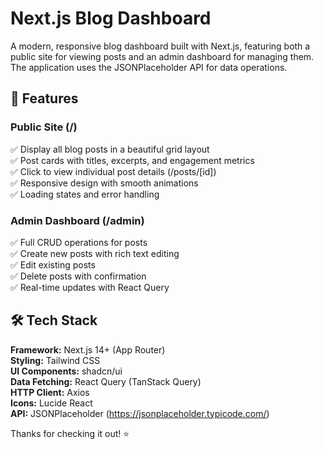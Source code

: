 # Next.js Blog Dashboard

A modern, responsive blog dashboard built with Next.js, featuring both a public site for viewing posts and an admin dashboard for managing them. The application uses the JSONPlaceholder API for data operations.

## 🚀 Features

### Public Site (/)
✅ Display all blog posts in a beautiful grid layout  
✅ Post cards with titles, excerpts, and engagement metrics  
✅ Click to view individual post details (/posts/[id])  
✅ Responsive design with smooth animations  
✅ Loading states and error handling  

### Admin Dashboard (/admin)
✅ Full CRUD operations for posts  
✅ Create new posts with rich text editing  
✅ Edit existing posts  
✅ Delete posts with confirmation  
✅ Real-time updates with React Query  

## 🛠️ Tech Stack
**Framework:** Next.js 14+ (App Router)  
**Styling:** Tailwind CSS  
**UI Components:** shadcn/ui  
**Data Fetching:** React Query (TanStack Query)  
**HTTP Client:** Axios  
**Icons:** Lucide React  
**API:** JSONPlaceholder (https://jsonplaceholder.typicode.com/)

Thanks for checking it out! ⭐
